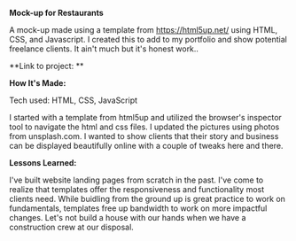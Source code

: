 **Mock-up for Restaurants**

A mock-up made using a template from https://html5up.net/ using HTML, CSS, and Javascript. I created this to add to my portfolio and show potential freelance clients. It ain't much but it's honest work..

**Link to project: **

**How It's Made:**

Tech used: HTML, CSS, JavaScript

I started with a template from html5up and utilized the browser's inspector tool to navigate the html and css files. I updated the pictures using photos from unsplash.com. I wanted to show clients that their story and business can be displayed beautifully online with a couple of tweaks here and there.


**Lessons Learned:**

I've built website landing pages from scratch in the past. I've come to realize that templates offer the responsiveness and functionality most clients need. While buidling from the ground up is great practice to work on fundamentals, templates free up bandwidth to work on more impactful changes. Let's not build a house with our hands when we have a construction crew at our disposal.

